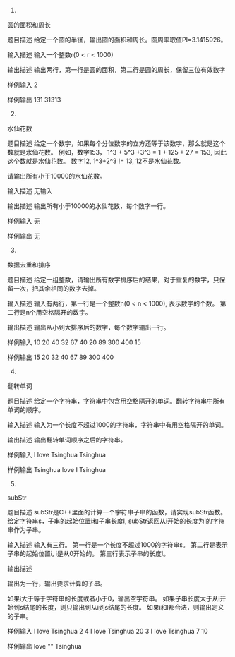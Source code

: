 1. 

圆的面积和周长

题目描述
给定一个圆的半径，输出圆的面积和周长。圆周率取值PI=3.1415926。

输入描述
输入一个整数r(0 < r < 1000)

输出描述
输出两行，第一行是圆的面积，第二行是圆的周长，保留三位有效数字

样例输入
2

样例输出
131
31313

2. 

水仙花数

题目描述
给定一个数字，如果每个分位数字的立方还等于该数字，那么就是这个数就是水仙花数。
例如，数字153， 1^3 + 5^3 +3^3 = 1 + 125 + 27 = 153, 因此这个数就是水仙花数。
数字12, 1^3+2^3 != 13, 12不是水仙花数。

请输出所有小于10000的水仙花数。

输入描述
无输入

输出描述
输出所有小于10000的水仙花数，每个数字一行。

样例输入
无

样例输出
无

3. 
数据去重和排序

题目描述
给定一组整数，请输出所有数字排序后的结果，对于重复的数字，只保留一次，把其余相同的数字去掉。

输入描述
输入有两行，第一行是一个整数n(0 < n < 1000), 表示数字的个数。
第二行是n个用空格隔开的数字。

输出描述
输出从小到大排序后的数字，每个数字输出一行。

样例输入
10
20 40 32 67 40 20 89 300 400 15

样例输出
15
20
32
40
67
89
300
400

4. 

翻转单词

题目描述
给定一个字符串，字符串中包含用空格隔开的单词。翻转字符串中所有单词的顺序。

输入描述
输入为一个长度不超过1000的字符串，字符串中有用空格隔开的单词。

输出描述
输出翻转单词顺序之后的字符串。

样例输入
I love Tsinghua
Tsinghua

样例输出
Tsinghua love I
Tsinghua

5.
subStr

题目描述
subStr是C++里面的计算一个字符串子串的函数，请实现subStr函数。
给定字符串s，子串的起始位置i和子串长度l, subStr返回从i开始的长度为l的字符串作为子串。

输入描述
输入有三行。
第一行是一个长度不超过1000的字符串s。
第二行是表示子串的起始位置i, i是从0开始的。
第三行表示子串的长度l。

输出描述

输出为一行，输出要求计算的子串。

如果i大于等于字符串的长度或者小于0，输出空字符串。
如果子串长度大于从i开始到s结尾的长度，则只输出到从i到s结尾的长度。
如果i和l都合法，则输出定义的子串。

样例输入
I love Tsinghua
2
4
I love Tsinghua
20
3
I love Tsinghua
7
10

样例输出
love
""
Tsinghua
